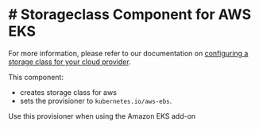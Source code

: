 # # Storageclass Component for AWS EKS

For more information, please refer to our documentation on [configuring a storage class for your cloud provider](https://docs.sourcegraph.com/admin/deploy/kubernetes/configure#configure-a-storage-class).

This component:

- creates storage class for aws
- sets the provisioner to `kubernetes.io/aws-ebs`.

Use this provisioner when using the Amazon EKS add-on
